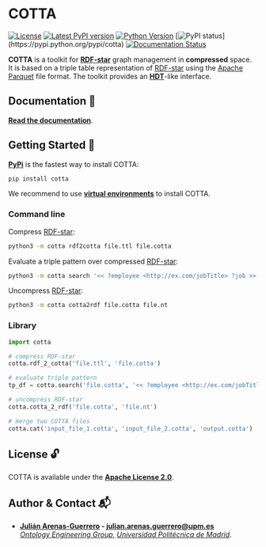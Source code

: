 # COTTA

[![License](https://img.shields.io/pypi/l/cotta.svg)](https://github.com/arenas-guerrero-julian/cotta/blob/main/LICENSE)
[![Latest PyPI version](https://img.shields.io/pypi/v/cotta?style=flat)](https://pypi.python.org/pypi/cotta)
[![Python Version](https://img.shields.io/pypi/pyversions/cotta.svg)](https://pypi.python.org/pypi/cott)
[![PyPI status](https://img.shields.io:/pypi/status/cotta?)](https://pypi.python.org/pypi/cotta)
[![Documentation Status](https://readthedocs.org/projects/cotta/badge/?version=latest)](https://cotta.readthedocs.io/en/latest/?badge=latest)

**COTTA** is a toolkit for **[RDF-star](https://w3c.github.io/rdf-star/cg-spec/2021-12-17.html)** graph management in **compressed** space. It is based on a triple table representation of [RDF-star](https://w3c.github.io/rdf-star/cg-spec/2021-12-17.html) using the [Apache Parquet](https://parquet.apache.org/) file format. The toolkit provides an **[HDT](https://www.rdfhdt.org/)**-like interface.

## Documentation :bookmark_tabs:

**[Read the documentation](https://cotta.readthedocs.io/en/latest/documentation/)**.

## Getting Started :rocket:

**[PyPi](https://pypi.org/project/cotta/)** is the fastest way to install COTTA:
```bash
pip install cotta
```

We recommend to use **[virtual environments](https://docs.python.org/3/library/venv.html#)** to install COTTA.

### Command line

Compress [RDF-star](https://w3c.github.io/rdf-star/cg-spec/2021-12-17.html):
```bash
python3 -m cotta rdf2cotta file.ttl file.cotta
```

Evaluate a triple pattern over compressed [RDF-star](https://w3c.github.io/rdf-star/cg-spec/2021-12-17.html):
```bash
python3 -m cotta search '<< ?employee <http://ex.com/jobTitle> ?job >> <http://ex.com/accordingTo> <http://ex.com/employee/22>'
```

Uncompress [RDF-star](https://w3c.github.io/rdf-star/cg-spec/2021-12-17.html):
```bash
python3 -m cotta cotta2rdf file.cotta file.nt
```

### Library

```python
import cotta

# compress RDF-star
cotta.rdf_2_cotta('file.ttl', 'file.cotta')

# evaluate triple pattern
tp_df = cotta.search('file.cotta', '<< ?employee <http://ex.com/jobTitle> ?job >> <http://ex.com/accordingTo> <http://ex.com/employee/22>')

# uncompress RDF-star
cotta.cotta_2_rdf('file.cotta', 'file.nt')

# merge two COTTA files
cotta.cat('input_file_1.cotta', 'input_file_2.cotta', 'output.cotta')
```

## License :unlock:

COTTA is available under the **[Apache License 2.0](https://github.com/cotta/cotta/blob/main/LICENSE)**.

## Author & Contact :mailbox_with_mail:

- **[Julián Arenas-Guerrero](https://github.com/arenas-guerrero-julian/) - [julian.arenas.guerrero@upm.es](mailto:julian.arenas.guerrero@upm.es)**  
*[Ontology Engineering Group](https://oeg.fi.upm.es)*, *[Universidad Politécnica de Madrid](https://www.upm.es/internacional)*.